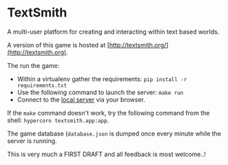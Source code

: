 # TextSmith

A multi-user platform for creating and interacting within text based worlds.

A version of this game is hosted at
[http://textsmith.org/](http://textsmith.org).

The run the game:

* Within a virtualenv gather the requirements: `pip install -r requirements.txt`
* Use the following command to launch the server: `make run`
* Connect to the [local server](http://localhost:8000) via your browser.

If the `make` command doesn't work, try the following command from the shell:
`hypercorn textsmith.app:app`.

The game database (`database.json` is dumped once every minute while the server
is running.

This is very much a FIRST DRAFT and all feedback is most welcome..!

